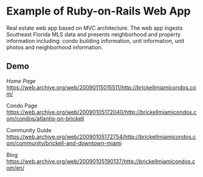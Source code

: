 # Example of Ruby-on-Rails Web App
Real estate web app based on MVC architecture.  The web app ingests Southeast Florida MLS data and presents neighborhood and property information including: condo building information, unit information, unit photos and neighborhood information.

## Demo

*Home Page*
https://web.archive.org/web/20090115015511/http://brickellmiamicondos.com/

Condo Page
https://web.archive.org/web/20090105172040/http://brickellmiamicondos.com/condos/atlantis-on-brickell

Community Guide
https://web.archive.org/web/20090105172754/http://brickellmiamicondos.com/community/brickell-and-downtown-miami

Blog
https://web.archive.org/web/20090105190137/http://brickellmiamicondos.com/en/
